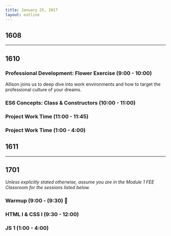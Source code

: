 ```yaml
---
title: January 25, 2017
layout: outline
---
```


## 1608

***

## 1610

### Professional Development: Flower Exercise (9:00 - 10:00)
Allison joins us to deep dive into work environments and how to target the professional culture of your dreams.

### ES6 Concepts: Class & Constructors (10:00 - 11:00)

### Project Work Time (11:00 - 11:45)

### Project Work Time (1:00 - 4:00)

## 1611

***

## 1701

_Unless explicitly stated otherwise, assume you are in the Module 1 FEE Classroom for the sessions listed below._

### Warmup (9:00 - (9:30) :muscle:

### HTML I & CSS I (9:30 - 12:00)

### JS 1 (1:00 - 4:00)
